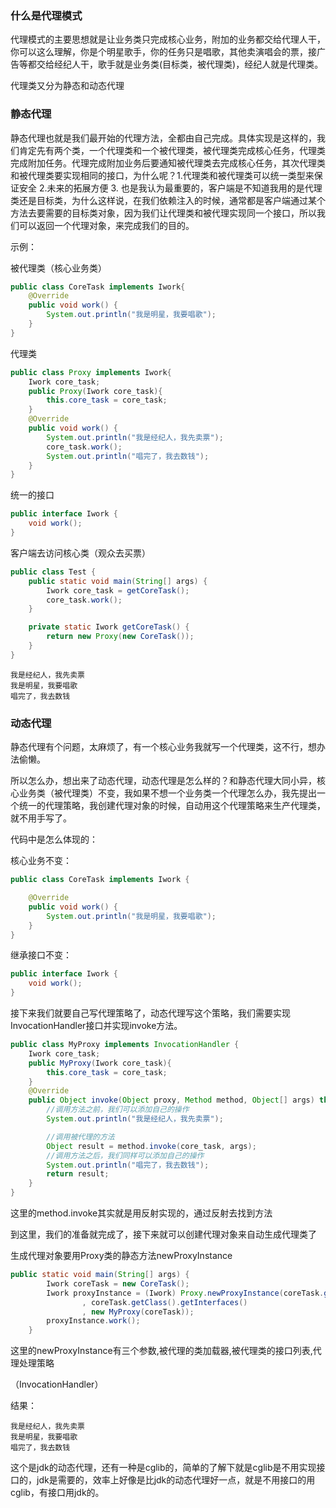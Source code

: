 ### 什么是代理模式

代理模式的主要思想就是让业务类只完成核心业务，附加的业务都交给代理人干，你可以这么理解，你是个明星歌手，你的任务只是唱歌，其他卖演唱会的票，接广告等都交给经纪人干，歌手就是业务类(目标类，被代理类)，经纪人就是代理类。



代理类又分为静态和动态代理

### 静态代理

静态代理也就是我们最开始的代理方法，全都由自己完成。具体实现是这样的，我们肯定先有两个类，一个代理类和一个被代理类，被代理类完成核心任务，代理类完成附加任务。代理完成附加业务后要通知被代理类去完成核心任务，其次代理类和被代理类要实现相同的接口，为什么呢？1.代理类和被代理类可以统一类型来保证安全 2.未来的拓展方便 3. 也是我认为最重要的，客户端是不知道我用的是代理类还是目标类，为什么这样说，在我们依赖注入的时候，通常都是客户端通过某个方法去要需要的目标类对象，因为我们让代理类和被代理实现同一个接口，所以我们可以返回一个代理对象，来完成我们的目的。

示例：

被代理类（核心业务类）

```java
public class CoreTask implements Iwork{
    @Override
    public void work() {
        System.out.println("我是明星，我要唱歌");
    }
}
```

代理类

```java
public class Proxy implements Iwork{
    Iwork core_task;
    public Proxy(Iwork core_task){
        this.core_task = core_task;
    }
    @Override
    public void work() {
        System.out.println("我是经纪人，我先卖票");
        core_task.work();
        System.out.println("唱完了，我去数钱");
    }
}
```

统一的接口

```java
public interface Iwork {
    void work();
}

```



客户端去访问核心类（观众去买票）

```java
public class Test {
    public static void main(String[] args) {
        Iwork core_task = getCoreTask();
        core_task.work();
    }

    private static Iwork getCoreTask() {
        return new Proxy(new CoreTask());
    }
}
```

```shell
我是经纪人，我先卖票
我是明星，我要唱歌
唱完了，我去数钱
```



### 动态代理

静态代理有个问题，太麻烦了，有一个核心业务我就写一个代理类，这不行，想办法偷懒。

所以怎么办，想出来了动态代理，动态代理是怎么样的？和静态代理大同小异，核心业务类（被代理类）不变，我如果不想一个业务类一个代理怎么办，我先提出一个统一的代理策略，我创建代理对象的时候，自动用这个代理策略来生产代理类，就不用手写了。

代码中是怎么体现的：

核心业务不变：

```java
public class CoreTask implements Iwork {

    @Override
    public void work() {
        System.out.println("我是明星，我要唱歌");
    }
}
```

继承接口不变：

```java
public interface Iwork {
    void work();
}
```

接下来我们就要自己写代理策略了，动态代理写这个策略，我们需要实现InvocationHandler接口并实现invoke方法。

```java
public class MyProxy implements InvocationHandler {
    Iwork core_task;
    public MyProxy(Iwork core_task){
        this.core_task = core_task;
    }
    @Override
    public Object invoke(Object proxy, Method method, Object[] args) throws Throwable {
        //调用方法之前，我们可以添加自己的操作
        System.out.println("我是经纪人，我先卖票");

        //调用被代理的方法
        Object result = method.invoke(core_task, args);
        //调用方法之后，我们同样可以添加自己的操作
        System.out.println("唱完了，我去数钱");
        return result;
    }
}
```

这里的method.invoke其实就是用反射实现的，通过反射去找到方法

到这里，我们的准备就完成了，接下来就可以创建代理对象来自动生成代理类了

生成代理对象要用Proxy类的静态方法newProxyInstance

```java
public static void main(String[] args) {
        Iwork coreTask = new CoreTask();
        Iwork proxyInstance = (Iwork) Proxy.newProxyInstance(coreTask.getClass().getClassLoader()
                , coreTask.getClass().getInterfaces()
                , new MyProxy(coreTask));
        proxyInstance.work();
    }
```

这里的newProxyInstance有三个参数,被代理的类加载器,被代理类的接口列表,代理处理策略

（InvocationHandler）

结果：

```shell
我是经纪人，我先卖票
我是明星，我要唱歌
唱完了，我去数钱

```



这个是jdk的动态代理，还有一种是cglib的，简单的了解下就是cglib是不用实现接口的，jdk是需要的，效率上好像是比jdk的动态代理好一点，就是不用接口的用cglib，有接口用jdk的。
